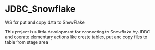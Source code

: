 # JDBC_Snowflake
WS for put and copy data to SnowFlake

This project is a little development for connecting to Snowflake by JDBC and operate elementary actions like create tables, put and copy files to table from stage area
